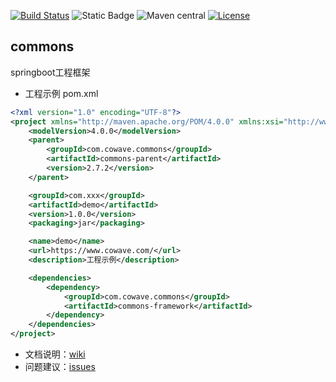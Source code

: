 [![Build Status](https://github.com/cowave5/commons/actions/workflows/maven.yml/badge.svg?branch=master)](https://github.com/cowave5/commons/actions)
![Static Badge](https://img.shields.io/badge/Java-17-brightgreen)
![Maven central](https://img.shields.io/badge/maven--central-2.7.2-brightgreen)
[![License](https://img.shields.io/badge/license-Apache--2.0-brightgreen)](http://www.apache.org/licenses/LICENSE-2.0.txt)

## commons

springboot工程框架

- 工程示例 pom.xml

```xml
<?xml version="1.0" encoding="UTF-8"?>
<project xmlns="http://maven.apache.org/POM/4.0.0" xmlns:xsi="http://www.w3.org/2001/XMLSchema-instance" xsi:schemaLocation="http://maven.apache.org/POM/4.0.0 http://maven.apache.org/xsd/maven-4.0.0.xsd">
    <modelVersion>4.0.0</modelVersion>
    <parent>
        <groupId>com.cowave.commons</groupId>
        <artifactId>commons-parent</artifactId>
        <version>2.7.2</version>
    </parent>

    <groupId>com.xxx</groupId>
    <artifactId>demo</artifactId>
    <version>1.0.0</version>
    <packaging>jar</packaging>

    <name>demo</name>
    <url>https://www.cowave.com/</url>
    <description>工程示例</description>

    <dependencies>
        <dependency>
            <groupId>com.cowave.commons</groupId>
            <artifactId>commons-framework</artifactId>
        </dependency>
    </dependencies>
</project>
```

- 文档说明：[wiki](https://github.com/cowave5/commons/wiki)
- 问题建议：[issues](https://github.com/cowave5/commons/issues)
